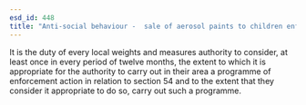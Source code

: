 ```yaml
---
esd_id: 448
title: "Anti-social behaviour -  sale of aerosol paints to children enforcement"
---
```


It is the duty of every local weights and measures authority to consider, at least once in every period of twelve months, the extent to which it is appropriate for the authority to carry out in their area a programme of enforcement action in relation to section 54 and to the extent that they consider it appropriate to do so, carry out such a programme.

